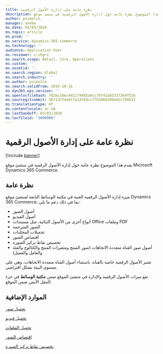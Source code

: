 ```yaml
---
title: نظرة عامة على إدارة الأصول الرقمية
description: يقدم هذا الموضوع نظرة عامة حول إدارة الأصول الرقمية في منشئ موقع Microsoft Dynamics 365 Commerce.
author: psimolin
manager: annbe
ms.date: 03/03/2020
ms.topic: article
ms.prod: ''
ms.service: dynamics-365-commerce
ms.technology: ''
audience: Application User
ms.reviewer: v-chgri
ms.search.scope: Retail, Core, Operations
ms.custom: ''
ms.assetid: ''
ms.search.region: Global
ms.search.industry: ''
ms.author: psimolin
ms.search.validFrom: 2019-10-31
ms.dyn365.ops.version: ''
ms.openlocfilehash: fd2ec16ec441174485a9cc70f41a83337264f53b
ms.sourcegitcommit: 567132f4e4f7a1d76dccf762068209a42c788b52
ms.translationtype: HT
ms.contentlocale: ar-SA
ms.lasthandoff: 03/03/2020
ms.locfileid: "3096966"
---
```

# <a name="digital-asset-management-overview"></a>نظرة عامة على إدارة الأصول الرقمية

[!include [banner](includes/banner.md)]

يقدم هذا الموضوع نظرة عامة حول إدارة الأصول الرقمية في منشئ موقع Microsoft Dynamics 365 Commerce.

## <a name="overview"></a>نظرة عامة

ميزة إدارة الأصول الرقمية الغنية في مكتبة الوسائط التابعة لمنشئ موقع Dynamics 365 Commerce، بما في ذلك دعم ما يلي:
- أصول الصور
- أصول الفيديو
- أنواع أخرى من الأصول الثنائية، مثل مستندات Office وملفات PDF
- الصور المترجمة
- تحميلات المجلدات
- اقتصاص الصور
- تخصيص نقاط تركيز الصورة
- أصول صور القناة متعددة الاتجاهات (صور المنتج ومتغيرات المنتج والكتالوج والفئة والعامل والعميل)

تعتبر الأصول الرقمية خاصة بالقناة، باستثناء أصول القناة متعددة الاتجاهات، وهي على مستوى البيئة بشكل افتراضي. 

تقع ميزات الأصول الرقمية والإدارة في منشئ الموقع ضمن **مكتبة الوسائط** في جزء التنقل الأيمن ضمن الموقع.

## <a name="additional-resources"></a>الموارد الإضافية

[تحميل صور](dam-upload-images.md)

[تحميل فيديو](dam-upload-video.md)

[تحميل الملفات](dam-upload-files.md)

[اقتصاص الصور](dam-crop-images.md)

[تخصيص نقاط تركيز الصورة](dam-custom-focal-point.md)
